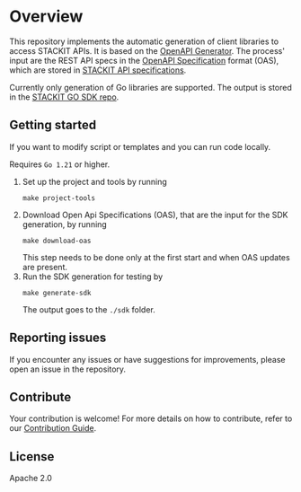 # Overview

This repository implements the automatic generation of client libraries to access STACKIT APIs. It is based on the [OpenAPI Generator](https://openapi-generator.tech/). The process' input are the REST API specs in the [OpenAPI Specification](https://github.com/OAI/OpenAPI-Specification) format (OAS), which are stored in [STACKIT API specifications](https://github.com/stackitcloud/stackit-api-specifications).

Currently only generation of Go libraries are supported. The output is stored in the [STACKIT GO SDK repo](https://github.com/stackitcloud/stackit-sdk-go).

## Getting started

If you want to modify script or templates and you can run code locally.

Requires `Go 1.21` or higher.

1. Set up the project and tools by running
   ```
   make project-tools
   ```
2. Download Open Api Specifications (OAS), that are the input for the SDK generation, by running
   ```
   make download-oas
   ```
   This step needs to be done only at the first start and when OAS updates are present.
3. Run the SDK generation for testing by
   ```
   make generate-sdk
   ```
   The output goes to the `./sdk` folder.

## Reporting issues

If you encounter any issues or have suggestions for improvements, please open an issue in the repository.

## Contribute

Your contribution is welcome! For more details on how to contribute, refer to our [Contribution Guide](./CONTRIBUTION.md).

## License

Apache 2.0

